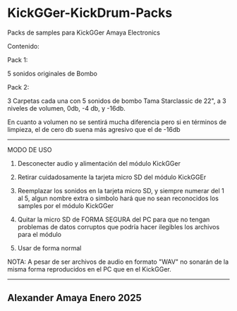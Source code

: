 # KickGGer-KickDrum-Packs
 Packs de samples para KickGGer Amaya Electronics

 Contenido:
 
 Pack 1:
 
 5 sonidos originales de Bombo

 Pack 2:
 
 3 Carpetas cada una con 5 sonidos de bombo Tama Starclassic de 22", a 3 niveles de volumen, 0db, -4 db, y -16db.
 
 En cuanto a volumen no se sentirá mucha diferencia pero si en términos de limpieza, el de cero db suena más agresivo que el de -16db

 ------------------------------------------------------------------------------------------------------------------------------------
 MODO DE USO

1. Desconecter audio y alimentación del módulo KickGGer

2. Retirar cuidadosamente la tarjeta micro SD del módulo KickGGEr

3. Reemplazar los sonidos en la tarjeta micro SD, y siempre numerar del 1 al 5, algun nombre extra o simbolo hará que no sean reconocidos los samples por el módulo KickGGer

4. Quitar la micro SD de FORMA SEGURA del PC para que no tengan problemas de datos corruptos que podría hacer ilegibles los archivos para el módulo

5. Usar de forma normal

NOTA: A pesar de ser archivos de audio en formato "WAV" no sonarán de la misma forma reproducidos en el PC que en el KickGGer.

------------------------------------------------------------------------------------------------------------------------------------
 Alexander Amaya Enero 2025
------------------------------------------------------------------------------------------------------------------------------------ 
